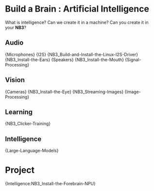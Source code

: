 # Build a Brain : Artificial Intelligence
What is intelligence? Can we create it in a machine? Can you create it in your **NB3**?

## Audio
{Microphones}
{I2S}
{NB3_Build-and-Install-the-Linux-I2S-Driver}
{NB3_Install-the-Ears}
{Speakers}
{NB3_Install-the-Mouth}
{Signal-Processing}

## Vision
{Cameras}
{NB3_Install-the-Eye}
{NB3_Streaming-Images}
{Image-Processing}

## Learning
{NB3_Clicker-Training}

## Intelligence
{Large-Language-Models}

# Project
{Intelligence:NB3_Install-the-Forebrain-NPU}
